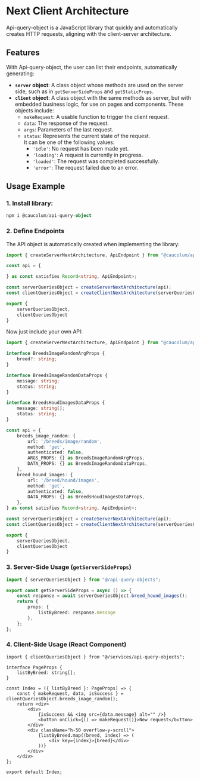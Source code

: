 # Next Client Architecture

Api-query-object is a JavaScript library that quickly and automatically creates HTTP requests, aligning with the client-server architecture.

## Features

With Api-query-object, the user can list their endpoints, automatically generating:

- **`server` object**: A class object whose methods are used on the server side, such as in `getServerSideProps` and `getStaticProps`.
- **`client` object**: A class object with the same methods as server, but with embedded business logic, for use on pages and components. These objects include:
  - `makeRequest`: A usable function to trigger the client request.
  - `data`: The response of the request.
  - `args`: Parameters of the last request.
  - `status`: Represents the current state of the request.  
    It can be one of the following values:
    - `'idle'`: No request has been made yet.
    - `'loading'`: A request is currently in progress.
    - `'loaded'`: The request was completed successfully.
    - `'error'`: The request failed due to an error.

## Usage Example

### 1. Install library: 

```ts
npm i @caucolum/api-query-object
```

### 2. Define Endpoints

The API object is automatically created when implementing the library:

```ts
import { createServerNextArchitecture, ApiEndpoint } from "@caucolum/api-query-object";

const api = {

} as const satisfies Record<string, ApiEndpoint>;

const serverQueriesObject = createServerNextArchitecture(api);
const clientQueriesObject = createClientNextArchitecture(serverQueriesObject, api);

export {
    serverQueriesObject,
    clientQueriesObject
}
```
Now just include your own API:

```ts
import { createServerNextArchitecture, ApiEndpoint } from "@caucolum/api-query-object";

interface BreedsImageRandomArgProps {
    breed?: string;
}

interface BreedsImageRandomDataProps {
    message: string;
    status: string;
}

interface BreedsHoudImagesDataProps {
    message: string[];
    status: string;
}

const api = {
    breeds_image_random: {
        url: '/breeds/image/random',
        method: 'get',
        authenticated: false,
        ARGS_PROPS: {} as BreedsImageRandomArgProps,
        DATA_PROPS: {} as BreedsImageRandomDataProps,
    },
    breed_hound_images: {
        url: '/breed/hound/images',
        method: 'get',
        authenticated: false,
        DATA_PROPS: {} as BreedsHoudImagesDataProps,
    },
} as const satisfies Record<string, ApiEndpoint>;

const serverQueriesObject = createServerNextArchitecture(api);
const clientQueriesObject = createClientNextArchitecture(serverQueriesObject, api);

export {
    serverQueriesObject,
    clientQueriesObject
}
```

### 3. Server-Side Usage (`getServerSideProps`)

```ts
import { serverQueriesObject } from "@/api-query-objects";

export const getServerSideProps = async () => {
    const response = await serverQueriesObject.breed_hound_images();
    return {
        props: {
            listByBreed: response.message
        },
    };
};
```

### 4. Client-Side Usage (React Component)

```tsx
import { clientQueriesObject } from "@/services/api-query-objects";

interface PageProps {
    listByBreed: string[];
}

const Index = ({ listByBreed }: PageProps) => {
    const { makeRequest, data, isSuccess } = clientQueriesObject.breeds_image_random();
    return <div>
        <div>
            {isSuccess && <img src={data.message} alt="" />}
            <button onClick={() => makeRequest()}>New request</button>
        </div>
        <div className="h-50 overflow-y-scroll">
            {listByBreed.map((breed, index) => (
                <div key={index}>{breed}</div>
            ))}
        </div>
    </div>
};

export default Index;
```